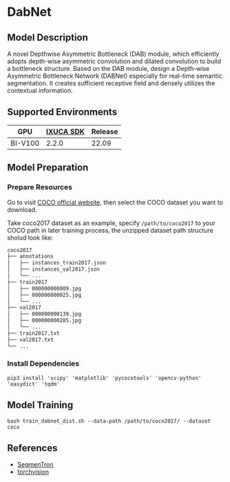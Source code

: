# DabNet

## Model Description

A novel Depthwise Asymmetric Bottleneck (DAB) module, which efficiently adopts depth-wise asymmetric convolution and dilated convolution to build a bottleneck structure.
Based on the DAB module, design a Depth-wise Asymmetric Bottleneck Network (DABNet) especially for real-time semantic segmentation.
It creates sufficient receptive field and densely utilizes the contextual information.

## Supported Environments

| GPU    | [IXUCA SDK](https://gitee.com/deep-spark/deepspark#%E5%A4%A9%E6%95%B0%E6%99%BA%E7%AE%97%E8%BD%AF%E4%BB%B6%E6%A0%88-ixuca) | Release |
|--------|-----------|---------|
| BI-V100 | 2.2.0     |  22.09  |

## Model Preparation

### Prepare Resources

Go to visit [COCO official website](https://cocodataset.org/#download), then select the COCO dataset you want to
download.

Take coco2017 dataset as an example, specify `/path/to/coco2017` to your COCO path in later training process, the
unzipped dataset path structure sholud look like:

```bash
coco2017
├── annotations
│   ├── instances_train2017.json
│   ├── instances_val2017.json
│   └── ...
├── train2017
│   ├── 000000000009.jpg
│   ├── 000000000025.jpg
│   └── ...
├── val2017
│   ├── 000000000139.jpg
│   ├── 000000000285.jpg
│   └── ...
├── train2017.txt
├── val2017.txt
└── ...
```

### Install Dependencies

```shell
pip3 install 'scipy' 'matplotlib' 'pycocotools' 'opencv-python' 'easydict' 'tqdm'
```

## Model Training

```shell
bash train_dabnet_dist.sh --data-path /path/to/coco2017/ --dataset coco
```

## References

- [SegmenTron](https://github.com/LikeLy-Journey/SegmenTron)
- [torchvision](../../torchvision/pytorch/README.md)
